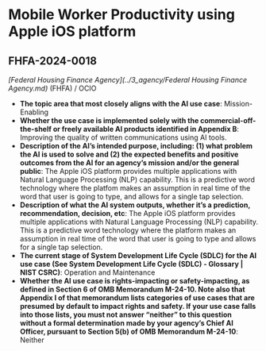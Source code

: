 # Mobile Worker Productivity using Apple iOS platform
## FHFA-2024-0018
_[Federal Housing Finance Agency](../3_agency/Federal Housing Finance Agency.md)_ (FHFA) / OCIO


+ **The topic area that most closely aligns with the AI use case**: Mission-Enabling
+ **Whether the use case is implemented solely with the commercial-off-the-shelf or freely available AI products identified in Appendix B**: Improving the quality of written communications using AI tools.
+ **Description of the AI’s intended purpose, including: (1) what problem the AI is used to solve and (2) the expected benefits and positive outcomes from the AI for an agency’s mission and/or the general public**: The Apple iOS platform provides multiple applications with Natural Language Processing (NLP) capability.  This is a predictive word  technology where the platfom makes an assumption in real time of the word that user is going to type, and allows for a single tap selection.
+ **Description of what the AI system outputs, whether it’s a prediction, recommendation, decision, etc**: The Apple iOS platform provides multiple applications with Natural Language Processing (NLP) capability.  This is a predictive word technology where the platform makes an assumption in real time of the word that user is going to type and allows for a single tap selection.
+ **The current stage of System Development Life Cycle (SDLC) for the AI use case (See System Development Life Cycle (SDLC) - Glossary | NIST CSRC)**: Operation and Maintenance
+ **Whether the AI use case is rights-impacting or safety-impacting, as defined in Section 6 of OMB Memorandum M-24-10. Note also that Appendix I of that memorandum lists categories of use cases that are presumed by default to impact rights and safety. If your use case falls into those lists, you must not answer “neither” to this question without a formal determination made by your agency’s Chief AI Officer, pursuant to Section 5(b) of OMB Memorandum M-24-10**: Neither